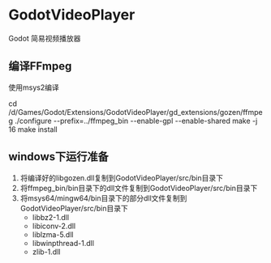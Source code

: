 # GodotVideoPlayer
Godot 简易视频播放器

## 编译FFmpeg
使用msys2编译

cd /d/Games/Godot/Extensions/GodotVideoPlayer/gd_extensions/gozen/ffmpeg
./configure --prefix=../ffmpeg_bin --enable-gpl --enable-shared
make -j 16
make install

## windows下运行准备
1. 将编译好的libgozen.dll复制到GodotVideoPlayer/src/bin目录下
2. 将ffmpeg_bin/bin目录下的dll文件复制到GodotVideoPlayer/src/bin目录下
3. 将msys64/mingw64/bin目录下的部分dll文件复制到GodotVideoPlayer/src/bin目录下
    - libbz2-1.dll
    - libiconv-2.dll
    - liblzma-5.dll
    - libwinpthread-1.dll
    - zlib-1.dll
